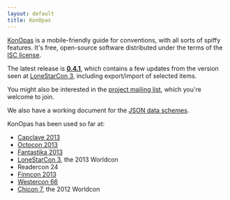 ```yaml
---
layout: default
title: KonOpas
---
```


[KonOpas](https://github.com/eemeli/konopas) is a mobile-friendly guide for conventions, with all sorts of spiffy features. It's free, open-source software distributed under the terms of the [ISC license](https://github.com/eemeli/konopas/blob/master/LICENSE.txt).

The latest release is **[0.4.1](https://github.com/eemeli/konopas/releases/tag/0.4.1)**, which contains a few updates from the version seen at [LoneStarCon 3](https://github.com/eemeli/konopas/releases/tag/LoneStarCon3), including export/import of selected items.

You might also be interested in the [project mailing list](https://groups.google.com/forum/#!forum/konopas-dev), which you're welcome to join.

We also have a working document for the [JSON data schemes](https://github.com/eemeli/konopas/wiki/JSON-data-schemes).

KonOpas has been used so far at:
* [Capclave 2013](http://www.capclave.org/capclave/capclave13/konopas/)
* [Octocon 2013](http://www.octocon.com/app/)
* [Fantastika 2013](http://fantastika2013.myconferenceplanning.org/guide/)
* [LoneStarCon 3](http://www.lonestarcon3.org/guide/), the 2013 Worldcon
* Readercon 24
* [Finncon 2013](http://m.finncon.org/2013/)
* [Westercon 66](http://www.westercon66.org/schedule/)
* [Chicon 7](http://aut-web.hut.fi/c7), the 2012 Worldcon
